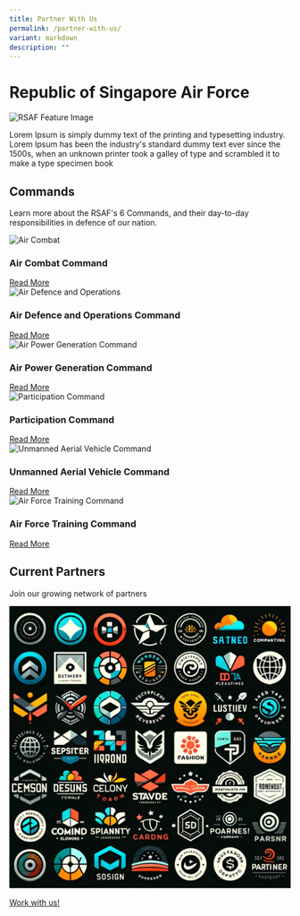 ```yaml
---
title: Partner With Us
permalink: /partner-with-us/
variant: markdown
description: ""
---
```

<h1> Republic of Singapore Air Force</h1>
<img alt="RSAF Feature Image" src="https://static1.straitstimes.com.sg/s3fs-public/styles/large30x20/public/articles/2021/05/24/yq-rsaf-24052025.jpg?VersionId=Tls5k2P1aPwDf.V.RXmzxGL5oTkQeWas">
<p>Lorem Ipsum&nbsp;is simply dummy text of the printing and typesetting industry. Lorem Ipsum has been the industry's standard dummy text ever since the 1500s, when an unknown printer took a galley of type and scrambled it to make a type specimen book</p>
<h2>Commands</h2>
	<p>Learn more about the RSAF's 6 Commands, and their day-to-day responsibilities in defence of our nation. </p>
<div class="row">
	<div class="col">
	 <div class="card sgds">
		 <img src="https://www.mindef.gov.sg/web/wcm/connect/rsaf/f09f28d1-14c2-45a5-9477-527222cae18d/Air-Combat-Command.png?MOD=AJPERES&amp;CACHEID=ROOTWORKSPACE.Z18\_1QK41482L8HD90QOSSLBSG34O4-f09f28d1-14c2-45a5-9477-527222cae18d-mBdlcG7" alt="Air Combat" class="card-img-top"> 
		 <div class="card-body"> 
			 <h3 class="card-title">Air Combat Command</h3> 
			 <a href="https://www.mindef.gov.sg/web/portal/rsaf/rsaf-forces/commands/detail/air-combat-command" class="card-link">Read More</a>
		 </div>
		</div>
	</div>
<div class="col">
	 <div class="card sgds">
		 <img src="https://www.mindef.gov.sg/web/wcm/connect/rsaf/5d5dc237-1764-4c87-9605-e93ee4cfb2ff/Air-Defence-and-Operations-Command.png?MOD=AJPERES&amp;CACHEID=ROOTWORKSPACE.Z18_1QK41482L8HD90QOSSLBSG34O4-5d5dc237-1764-4c87-9605-e93ee4cfb2ff-mBdlxGg" alt="Air Defence and Operations" class="card-img-top"> 
		 <div class="card-body"> 
			 <h3 class="card-title">Air Defence and Operations Command</h3> 
			 <a href="https://www.mindef.gov.sg/web/portal/rsaf/rsaf-forces/commands/detail/air-defence-operations-command" class="card-link">Read More</a>
		 </div>
		</div>
	</div>
	<div class="col">
	 <div class="card sgds">
		 <img src="https://www.mindef.gov.sg/web/wcm/connect/rsaf/bc8f8cb8-910e-4844-bbc1-2250b042b1cf/Air-Power-Generation-Command.png?MOD=AJPERES&amp;CACHEID=ROOTWORKSPACE.Z18_1QK41482L8HD90QOSSLBSG34O4-bc8f8cb8-910e-4844-bbc1-2250b042b1cf-mBdpYEJ" alt="Air Power Generation Command" class="card-img-top"> 
		 <div class="card-body"> 
			 <h3 class="card-title">Air Power Generation Command</h3> 
			 <a href="https://www.mindef.gov.sg/web/portal/rsaf/rsaf-forces/commands/detail/air-power-generation-command" class="card-link">Read More</a>
		 </div>
		</div>
	</div>
</div>
<div class="row">
	<div class="col">
	 <div class="card sgds">
		 <img src="https://www.mindef.gov.sg/web/wcm/connect/rsaf/a0b0322d-7123-414f-b3f0-5419f5374b10/Participation-Command.png?MOD=AJPERES&amp;CACHEID=ROOTWORKSPACE.Z18_1QK41482L8HD90QOSSLBSG34O4-a0b0322d-7123-414f-b3f0-5419f5374b10-mBdrffN" alt="Participation Command" class="card-img-top"> 
		 <div class="card-body"> 
			 <h3 class="card-title">Participation Command</h3> 
			 <a href="https://www.mindef.gov.sg/web/portal/rsaf/rsaf-forces/commands/detail/participation-command" class="card-link">Read More</a>
		 </div>
		</div>
	</div>
<div class="col">
	 <div class="card sgds">
		 <img src="https://www.mindef.gov.sg/web/wcm/connect/rsaf/1c6bad85-9f3f-4296-b35b-338b545bc6f2/UAV-Command.png?MOD=AJPERES&amp;CACHEID=ROOTWORKSPACE.Z18_1QK41482L8HD90QOSSLBSG34O4-1c6bad85-9f3f-4296-b35b-338b545bc6f2-mBdvCZO" alt="Unmanned Aerial Vehicle Command" class="card-img-top"> 
		 <div class="card-body"> 
			 <h3 class="card-title">Unmanned Aerial Vehicle Command
</h3> 
			 <a href="https://www.mindef.gov.sg/web/portal/rsaf/rsaf-forces/commands/detail/unmanned-aerial-vehicle-command" class="card-link">Read More</a>
		 </div>
		</div>
	</div>
	<div class="col">
	 <div class="card sgds">
		 <img src="https://www.mindef.gov.sg/web/wcm/connect/rsaf/f7eb8601-f1dd-4b4a-8ed8-86362076852e/Air-Force-Training-Command.png?MOD=AJPERES&amp;CACHEID=ROOTWORKSPACE.Z18_1QK41482L8HD90QOSSLBSG34O4-f7eb8601-f1dd-4b4a-8ed8-86362076852e-mJ4nEWv" alt="Air Force Training Command" class="card-img-top"> 
		 <div class="card-body"> 
			 <h3 class="card-title">Air Force Training Command</h3> 
			 <a href="https://www.mindef.gov.sg/web/portal/rsaf/rsaf-forces/commands/detail/air-force-training-command" class="card-link">Read More</a>
		 </div>
		</div>
	</div>
</div>
<div>
<h2>Current Partners</h2>
	<p>Join our growing network of partners</p>
	 <img alt="Partners" src="/images/Placeholder%20test%20images%20/fake%20partners.png"></div>
	<p><a class="bp-button is-primary is-uppercase search-button" href="">Work with us!</a></p>